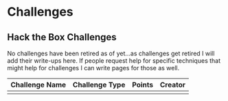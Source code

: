 # Challenges

## Hack the Box Challenges

No challenges have been retired as of yet...as challenges get retired I will add their write-ups here.  If people request help for specific techniques that might help for challenges I can write pages for those as well.

| Challenge Name | Challenge Type | Points | Creator |
| :--- | :--- | :--- | :--- |
|  |  |  |  |

